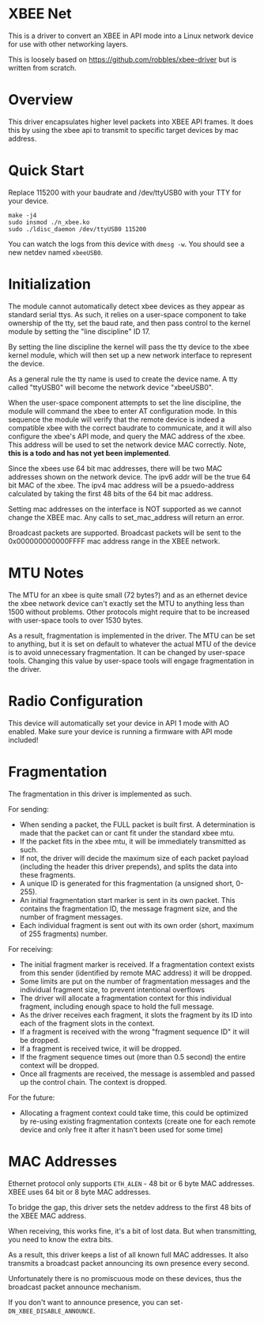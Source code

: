 XBEE Net
========

This is a driver to convert an XBEE in API mode into a Linux network device for use with other networking layers.

This is loosely based on https://github.com/robbles/xbee-driver but is written from scratch.

Overview
========

This driver encapsulates higher level packets into XBEE API frames. It does this by using the xbee api to transmit to specific target devices by mac address.

Quick Start
==========

Replace 115200 with your baudrate and /dev/ttyUSB0 with your TTY for your device.

```
make -j4
sudo insmod ./n_xbee.ko
sudo ./ldisc_daemon /dev/ttyUSB0 115200
```

You can watch the logs from this device with `dmesg -w`. You should see a new netdev named `xbeeUSB0`.

Initialization
==============

The module cannot automatically detect xbee devices as they appear as standard serial ttys. As such, it relies on a user-space component to take ownership of the tty, set the baud rate, and then pass control to the kernel module by setting the "line discipline" ID 17.

By setting the line discipline the kernel will pass the tty device to the xbee kernel module, which will then set up a new network interface to represent the device.

As a general rule the tty name is used to create the device name. A tty called "ttyUSB0" will become the network device "xbeeUSB0".

When the user-space component attempts to set the line discipline, the module will command the xbee to enter AT configuration mode. In this sequence the module will verify that the remote device is indeed a compatible xbee with the correct baudrate to communicate, and it will also configure the xbee's API mode, and query the MAC address of the xbee. This address will be used to set the network device MAC correctly. Note, **this is a todo and has not yet been implemented**.

Since the xbees use 64 bit mac addresses, there will be two MAC addresses shown on the network device. The ipv6 addr will be the true 64 bit MAC of the xbee. The ipv4 mac address will be a psuedo-address calculated by taking the first 48 bits of the 64 bit mac address.

Setting mac addresses on the interface is NOT supported as we cannot change the XBEE mac. Any calls to set_mac_address will return an error.

Broadcast packets are supported. Broadcast packets will be sent to the 0x000000000000FFFF mac address range in the XBEE network.

MTU Notes
=========

The MTU for an xbee is quite small (72 bytes?) and as an ethernet device the xbee network device can't exactly set the MTU to anything less than 1500 without problems. Other protocols might require that to be increased with user-space tools to over 1530 bytes.

As a result, fragmentation is implemented in the driver. The MTU can be set to anything, but it is set on default to whatever the actual MTU of the device is to avoid unnecessary fragmentation. It can be changed by user-space tools. Changing this value by user-space tools will engage fragmentation in the driver.

Radio Configuration
===================

This device will automatically set your device in API 1 mode with AO enabled. Make sure your device is running a firmware with API mode included!

Fragmentation
=============

The fragmentation in this driver is implemented as such.

For sending:

 - When sending a packet, the FULL packet is built first. A determination is made that the packet can or cant fit under the standard xbee mtu.
 - If the packet fits in the xbee mtu, it will be immediately transmitted as such.
 - If not, the driver will decide the maximum size of each packet payload (including the header this driver prepends), and splits the data into these fragments.
 - A unique ID is generated for this fragmentation (a unsigned short, 0-255).
 - An initial fragmentation start marker is sent in its own packet. This contains the fragmentation ID, the message fragment size, and the number of fragment messages.
 - Each individual fragment is sent out with its own order (short, maximum of 255 fragments) number.

For receiving:

 - The initial fragment marker is received. If a fragmentation context exists from this sender (identified by remote MAC address) it will be dropped.
 - Some limits are put on the number of fragmentation messages and the individual fragment size, to prevent intentional overflows
 - The driver will allocate a fragmentation context for this individual fragment, including enough space to hold the full message.
 - As the driver receives each fragment, it slots the fragment by its ID into each of the fragment slots in the context.
 - If a fragment is received with the wrong "fragment sequence ID" it will be dropped.
 - If a fragment is received twice, it will be dropped.
 - If the fragment sequence times out (more than 0.5 second) the entire context will be dropped.
 - Once all fragments are received, the message is assembled and passed up the control chain. The context is dropped.

For the future:

 - Allocating a fragment context could take time, this could be optimized by re-using existing fragmentation contexts (create one for each remote device and only free it after it hasn't been used for some time)

MAC Addresses
=============

Ethernet protocol only supports `ETH_ALEN`  - 48 bit or 6 byte MAC addresses. XBEE uses 64 bit or 8 byte MAC addresses.

To bridge the gap, this driver sets the netdev address to the first 48 bits of the XBEE MAC address.

When receiving, this works fine, it's a bit of lost data. But when transmitting, you need to know the extra bits.

As a result, this driver keeps a list of all known full MAC addresses. It also transmits a broadcast packet announcing its own presence every second.

Unfortunately there is no promiscuous mode on these devices, thus the broadcast packet announce mechanism.

If you don't want to announce presence, you can set`-DN_XBEE_DISABLE_ANNOUNCE`.
